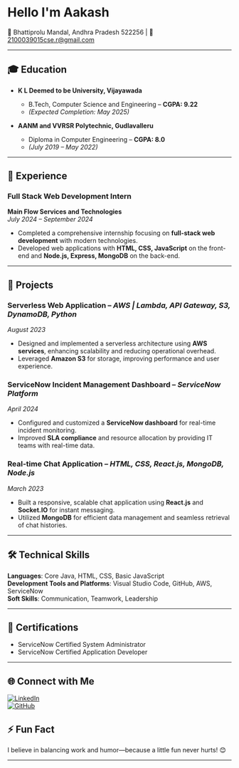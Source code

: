 # Hello  I'm Aakash 
📍 Bhattiprolu Mandal, Andhra Pradesh 522256 | 📧 [2100039015cse.r@gmail.com](mailto:2100039015cse.r@gmail.com)

---

## 🎓 Education  
- **K L Deemed to be University, Vijayawada**  
  - B.Tech, Computer Science and Engineering – **CGPA: 9.22**  
  - *(Expected Completion: May 2025)*
  
- **AANM and VVRSR Polytechnic, Gudlavalleru**  
  - Diploma in Computer Engineering – **CGPA: 8.0**  
  - *(July 2019 – May 2022)*

---

## 💼 Experience  
### Full Stack Web Development Intern  
**Main Flow Services and Technologies**  
*July 2024 – September 2024*  
- Completed a comprehensive internship focusing on **full-stack web development** with modern technologies.
- Developed web applications with **HTML, CSS, JavaScript** on the front-end and **Node.js, Express, MongoDB** on the back-end.

---

## 🔧 Projects  
### **Serverless Web Application** – *AWS | Lambda, API Gateway, S3, DynamoDB, Python*  
*August 2023*  
- Designed and implemented a serverless architecture using **AWS services**, enhancing scalability and reducing operational overhead.
- Leveraged **Amazon S3** for storage, improving performance and user experience.

### **ServiceNow Incident Management Dashboard** – *ServiceNow Platform*  
*April 2024*  
- Configured and customized a **ServiceNow dashboard** for real-time incident monitoring.
- Improved **SLA compliance** and resource allocation by providing IT teams with real-time data.

### **Real-time Chat Application** – *HTML, CSS, React.js, MongoDB, Node.js*  
*March 2023*  
- Built a responsive, scalable chat application using **React.js** and **Socket.IO** for instant messaging.
- Utilized **MongoDB** for efficient data management and seamless retrieval of chat histories.

---

## 🛠️ Technical Skills  
**Languages**: Core Java, HTML, CSS, Basic JavaScript  
**Development Tools and Platforms**: Visual Studio Code, GitHub, AWS, ServiceNow  
**Soft Skills**: Communication, Teamwork, Leadership  

---

## 📜 Certifications  
- ServiceNow Certified System Administrator  
- ServiceNow Certified Application Developer  

---


## 🌐 Connect with Me  
[![LinkedIn](https://img.shields.io/badge/LinkedIn-0077B5?style=flat&logo=linkedin&logoColor=white)](https://linkedin.com/in/malloluaakash)  
[![GitHub](https://img.shields.io/badge/GitHub-333333?style=flat&logo=github&logoColor=white)](https://github.com/malloluaakash)

## ⚡ Fun Fact  
I believe in balancing work and humor—because a little fun never hurts! 😊

---


